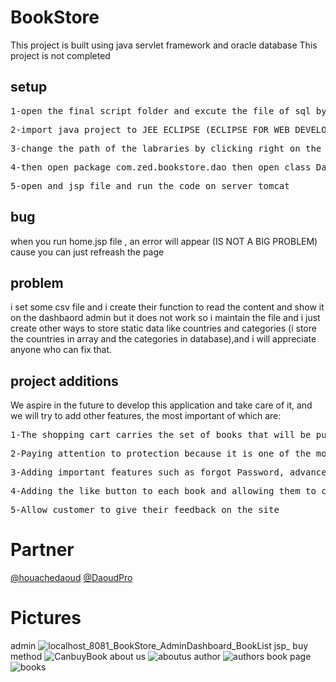 # BookStore

<p>
This project is built using java servlet framework and oracle database This project is not completed
</p>

## setup

<pre>1-open the final script folder and excute the file of sql by creating the tables and fill it </pre>
<pre>2-import java project to JEE ECLIPSE (ECLIPSE FOR WEB DEVELOPERS)</pre>
<pre>3-change the path of the labraries by clicking right on the project enter to build path configuration</pre>
<pre>4-then open package com.zed.bookstore.dao then open class DatabaseConnection and change the variables according to your oracle configs</pre>
<pre>5-open and jsp file and run the code on server tomcat</pre>


## bug
<p>
when you run home.jsp file , an error will appear (IS NOT A BIG PROBLEM) cause you can just refreash the page 
</p>

## problem 
i set some csv file and i create their function to read the content and show it on the dashbaord admin but it does not work so i maintain the file and i just create 
other ways to store static data like countries and categories (i store the countries in array and the categories in database),and i will appreciate anyone who can 
fix that.

## project additions
<p>We aspire in the future to develop this application and take care of it, and we will try to add other features, the most important of which are: </p>
<pre>1-The shopping cart carries the set of books that will be purchased, as well as adding modern payment methods, and the process of shipping.</pre>
<pre>2-Paying attention to protection because it is one of the most important things, such as checking the entered data and preventing the upload of harmful files, etc.</pre>  
<pre>3-Adding important features such as forgot Password, advanced search, adding multiple languages to the store, Responsive site with different screens</pre>
<pre>4-Adding the like button to each book and allowing them to comment their opinion on the book</pre>
<pre>5-Allow customer to give their feedback on the site </pre>

# Partner
<a href="https://github.com/houachedaoud">@houachedaoud</a>
<a href="https://github.com/DaoudPro">@DaoudPro</a>

# Pictures
admin
![localhost_8081_BookStore_AdminDashboard_BookList jsp_](https://user-images.githubusercontent.com/112221202/217351160-0c3eeed3-35fa-4454-9a62-3c8c6813891b.png)
buy method 
![CanbuyBook](https://user-images.githubusercontent.com/112221202/217351349-845a63d4-25be-462e-bef8-3f9e8494c052.PNG)
about us
![aboutus](https://user-images.githubusercontent.com/112221202/217351419-109d4224-3749-4e52-a4e3-76c49340aba4.png)
author
![authors](https://user-images.githubusercontent.com/112221202/217351446-6e44b4f7-1d1c-4e8b-94ed-1d0dd53368e7.png)
book page
![books](https://user-images.githubusercontent.com/112221202/217351484-0649b0f3-5bba-4867-8fe6-feaa6d487cce.png)
